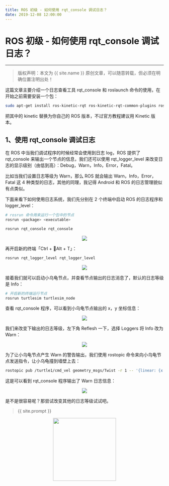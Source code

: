 ```yaml
---
title: ROS 初级 - 如何使用 rqt_console 调试日志？
date: 2019-12-08 12:00:00
---
```

# ROS 初级 - 如何使用 rqt_console 调试日志？
***
> 版权声明：本文为 {{ site.name }} 原创文章，可以随意转载，但必须在明确位置注明出处！

这篇文章主要介绍一个日志查看工具 rqt_console 和 roslaunch 命令的使用，在开始之前需要安装一个包：

```sh
sudo apt-get install ros-kinetic-rqt ros-kinetic-rqt-common-plugins ros-kinetic-turtlesim
```

把其中的 kinetic 替换为你自己的 ROS 版本，不过官方教程建议用 Kinetic 版本。

## 1、使用 rqt_console 调试日志

在 ROS 中当我们调试程序的时候经常会使用到日志 log，ROS 提供了 rqt_console 来输出一个节点的信息，我们还可以使用 rqt_logger_level 来改变日志的显示级别（由低到高）：Debug，Warn，Info，Error，Fatal。

比如当我们设置日志等级为 Warn，那么 ROS 就会输出 Warn，Info，Error，Fatal 这 4 种类型的日志，其他的同理，我记得 Android 和 ROS 的日志管理貌似有点类似。

下面来看下如何使用日志系统，我们先分别在 2 个终端中启动 ROS 的日志程序和 logger_level：

```sh
# rosrun 命令用来运行一个包中的节点
rosrun <package> <executable>
```

```sh
rosrun rqt_console rqt_console
```

<div  align="center">
<img src="https://dlonng.com/images/ros/log/8log_console.png"/>
</div>

再开启新的终端「Ctrl + Alt + T」：

```sh
rosrun rqt_logger_level rqt_logger_level
```

<div  align="center">
<img src="https://dlonng.com/images/ros/log/8log_level.png"/>
</div>

接着我们就可以启动小乌龟节点，并查看节点输出的日志消息了，默认的日志等级是 Info：

```sh
# 开启新的终端运行节点
rosrun turtlesim turtlesim_node
```

查看 rqt_console 程序，可以看到小乌龟节点输出的 x，y 坐标信息：

<div  align="center">
<img src="https://dlonng.com/images/ros/log/8log_xy.png"/>
</div>

我们来改变下输出的日志等级，左下角 Reflesh 一下，选择 Loggers 将 Info 改为 Warn：

<div  align="center">
<img src="https://dlonng.com/images/ros/log/8log_warn.png"/>
</div>

为了让小乌龟节点产生 Warn 的警告输出，我们使用 rostopic 命令来向小乌龟节点发送指令，让小乌龟撞到墙壁上去：

```sh
rostopic pub /turtle1/cmd_vel geometry_msgs/Twist -r 1 -- '{linear: {x: 2.0, y: 0.0, z: 0.0}, angular: {x: 0.0,y: 0.0,z: 0.0}}'
```

这是可以看到 rqt_console 程序输出了 Warn 日志信息：

<div  align="center">
<img src="https://dlonng.com/images/ros/log/8log_wall.png"/>
</div>

是不是很容易呢？那尝试改变其他的日志等级试试吧。

> {{ site.prompt }}

<div  align="center">
<img src="https://dlonng.com/images/wechart.jpg" width = "200" height = "200"/>